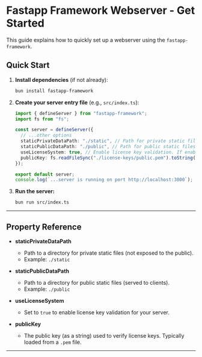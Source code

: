 # Fastapp Framework Webserver - Get Started

This guide explains how to quickly set up a webserver using the `fastapp-framework`.

## Quick Start

1. **Install dependencies** (if not already):

   ```sh
   bun install fastapp-framework
   ```

2. **Create your server entry file** (e.g., `src/index.ts`):

   ```typescript
   import { defineServer } from "fastapp-framework";
   import fs from "fs";

   const server = defineServer({
     // ...other options
     staticPrivateDataPath: "./static", // Path for private static files (visible to users after login)
     staticPublicDataPath: "./public", // Path for public static files (visible to users without login)
     useLicenseSystem: true, // Enable license key validation. If enabled, you need to provide license key files (private and public key)
     publicKey: fs.readFileSync("./license-keys/public.pem").toString(), // Public key for license validation
   });

   export default server;
   console.log(`...server is running on port http://localhost:3000`);
   ```

3. **Run the server:**
   ```sh
   bun run src/index.ts
   ```
---

## Property Reference

- **staticPrivateDataPath**

  - Path to a directory for private static files (not exposed to the public).
  - Example: `./static`

- **staticPublicDataPath**

  - Path to a directory for public static files (served to clients).
  - Example: `./public`

- **useLicenseSystem**

  - Set to `true` to enable license key validation for your server.

- **publicKey**
  - The public key (as a string) used to verify license keys. Typically loaded from a `.pem` file.

---